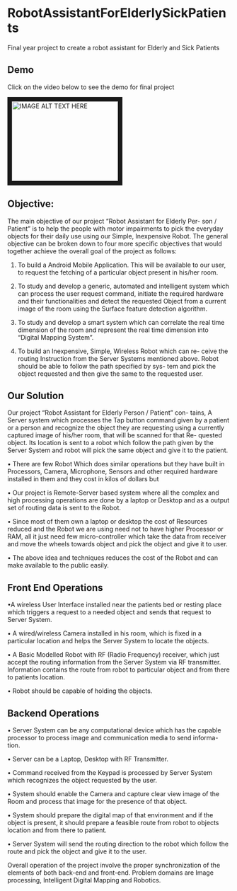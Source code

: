 # RobotAssistantForElderlySickPatients
Final year project  to create a robot assistant for Elderly and Sick Patients

Demo
----
<p>Click on the video below to see the demo for final project</p>
<a href="http://www.youtube.com/watch?feature=player_embedded&v=9SLw4HRTq2o
" target="_blank"><img src="http://img.youtube.com/vi/9SLw4HRTq2o/0.jpg" 
alt="IMAGE ALT TEXT HERE" width="240" height="180" border="10" /></a>

Objective:
----------
The main objective of our project “Robot Assistant for Elderly Per-
son / Patient” is to help the people with motor impairments to pick the
everyday objects for their daily use using our Simple, Inexpensive Robot.
The general objective can be broken down to four more specific objectives
that would together achieve the overall goal of the project as follows:

1. To build a Android Mobile Application. This will be available to
our user, to request the fetching of a particular object present in his/her
room.

2. To study and develop a generic, automated and intelligent system which
can process the user request command, initiate the required hardware
and their functionalities and detect the requested Object from a
current image of the room using the Surface feature detection algorithm.
3. To study and develop a smart system which can correlate the real
time dimension of the room and represent the real time dimension into
“Digital Mapping System”.

4. To build an Inexpensive, Simple, Wireless Robot which can re-
ceive the routing Instruction from the Server Systems mentioned
above. Robot should be able to follow the path specified by sys-
tem and pick the object requested and then give the same to the
requested user.

Our Solution
------------

Our project “Robot Assistant for Elderly Person / Patient” con-
tains, A Server system which processes the Tap button command given by
a patient or a person and recognize the object they are requesting using a
currently captured image of his/her room, that will be scanned for that Re-
quested object. Its location is sent to a robot which follow the path given
by the Server System and robot will pick the same object and give it to the
patient.

• There are few Robot Which does similar operations but they have
built in Processors, Camera, Microphone, Sensors and other required
hardware installed in them and they cost in kilos of dollars but

• Our project is Remote-Server based system where all the complex and
high processing operations are done by a laptop or Desktop and as a
output set of routing data is sent to the Robot.

• Since most of them own a laptop or desktop the cost of Resources
reduced and the Robot we are using need not to have higher Processor
or RAM, all it just need few micro-controller which take the data from
receiver and move the wheels towards object and pick the object and
give it to user.

• The above idea and techniques reduces the cost of the Robot and can
make available to the public easily.

Front End Operations
--------------------

•A wireless User Interface installed near the patients bed or resting place
which triggers a request to a needed object and sends that request to
Server System.

• A wired/wireless Camera installed in his room, which is fixed in a
particular location and helps the Server System to locate the objects.

• A Basic Modelled Robot with RF (Radio Frequency) receiver, which
just accept the routing information from the Server System via RF
transmitter. Information contains the route from robot to particular
object and from there to patients location.

• Robot should be capable of holding the objects.

Backend Operations
------------------

• Server System can be any computational device which has the capable
processor to process image and communication media to send informa-
tion.

• Server can be a Laptop, Desktop with RF Transmitter.

• Command received from the Keypad is processed by Server System
which recognizes the object requested by the user.

• System should enable the Camera and capture clear view image of the
Room and process that image for the presence of that object.

• System should prepare the digital map of that environment and if the
object is present, it should prepare a feasible route from robot to objects
location and from there to patient.

• Server System will send the routing direction to the robot which follow
the route and pick the object and give it to the user.

Overall operation of the project involve the proper synchronization of the
elements of both back-end and front-end.
Problem domains are Image processing, Intelligent Digital Mapping and
Robotics.

